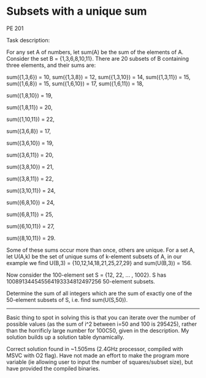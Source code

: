 # Subsets with a unique sum
PE 201


Task description:



For any set A of numbers, let sum(A) be the sum of the elements of A.
Consider the set B = {1,3,6,8,10,11}.
There are 20 subsets of B containing three elements, and their sums are:

sum({1,3,6}) = 10,
sum({1,3,8}) = 12,
sum({1,3,10}) = 14,
sum({1,3,11}) = 15,
sum({1,6,8}) = 15,
sum({1,6,10}) = 17,
sum({1,6,11}) = 18,

sum({1,8,10}) = 19,

sum({1,8,11}) = 20,

sum({1,10,11}) = 22,

sum({3,6,8}) = 17,

sum({3,6,10}) = 19,

sum({3,6,11}) = 20,

sum({3,8,10}) = 21,

sum({3,8,11}) = 22,

sum({3,10,11}) = 24,

sum({6,8,10}) = 24,

sum({6,8,11}) = 25,

sum({6,10,11}) = 27,

sum({8,10,11}) = 29.


Some of these sums occur more than once, others are unique.
For a set A, let U(A,k) be the set of unique sums of k-element subsets of A, in our example we find U(B,3) = {10,12,14,18,21,25,27,29} and sum(U(B,3)) = 156.

Now consider the 100-element set S = {12, 22, ... , 1002}.
S has 100891344545564193334812497256 50-element subsets.

Determine the sum of all integers which are the sum of exactly one of the 50-element subsets of S, i.e. find sum(U(S,50)).


***

Basic thing to spot in solving this is that you can iterate over the number of possible values (as the sum of i^2 between i=50 and 100 is 295425), rather than the horrificly large number for 100C50, given in the description. My solution builds up a solution table dynamically.

Correct solution found in ~1.505ms (2.4GHz processor, compiled with MSVC with O2 flag). Have not made an effort to make the program more variable (ie allowing user to input the number of squares/subset size), but have provided the compiled binaries.
